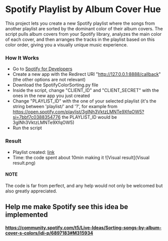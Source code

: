 # Spotify Playlist by Album Cover Hue
This project lets you create a new Spotify playlist where the songs from another playlist are sorted by the dominant color of their album covers. The script pulls album covers from your Spotify library, analyzes the main color of each cover, and then arranges the tracks in the playlist based on this color order, giving you a visually unique music experience.

### How It Works
- Go to [Spotify for Developers](https://developer.spotify.com/dashboard)
- Create a new app with the Redirect URI "http://127.0.0.1:8888/callback" (the other options are not relevant)
- Download the SpotifyColorSorting.py file
- Inside the script, change "CLIENT_ID" and "CLIENT_SECRET" with the ones in the new app you just created
- Change "PLAYLIST_ID" with the one of your selected playlist (it's the string between 'playlist/' and '?', for example from https://open.spotify.com/playlist/3gINh3VktzLMNTe9XfqOW5?si=7bbf7c0388354776 the PLAYLIST_ID would be 3gINh3VktzLMNTe9XfqOW5)
- Run the script

### Result
- Playlist created: [link](https://open.spotify.com/playlist/3gINh3VktzLMNTe9XfqOW5)
- Time: the code spent about 10min making it
![Visual result](Visual result.png)


#### NOTE
The code is far from perfect, and any help would not only be welcomed but also greatly appreciated.

## Help me make Spotify see this idea be implemented
#### https://community.spotify.com/t5/Live-Ideas/Sorting-songs-by-album-cover-s-colors/idi-p/6897183#M315934
